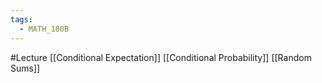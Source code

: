 ```yaml
---
tags:
  - MATH_180B
---
```

#Lecture
[[Conditional Expectation]]
[[Conditional Probability]]
[[Random Sums]]